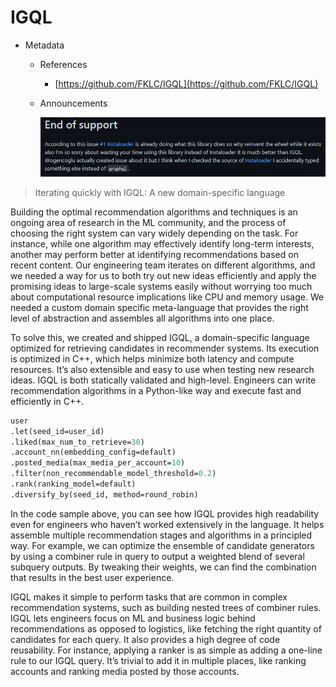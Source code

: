 # IGQL

- Metadata
    - References
        - [https://github.com/FKLC/IGQL](https://github.com/FKLC/IGQL)
    - Announcements

        ![IGQL%200fb5b3b79d6a4c3e938953497d98fad8/Untitled.png](IGQL%200fb5b3b79d6a4c3e938953497d98fad8/Untitled.png)

> Iterating quickly with IGQL: A new domain-specific language

Building the optimal recommendation algorithms and techniques is an ongoing area of research in the ML community, and the process of choosing the right system can vary widely depending on the task. For instance, while one algorithm may effectively identify long-term interests, another may perform better at identifying recommendations based on recent content. Our engineering team iterates on different algorithms, and we needed a way for us to both try out new ideas efficiently and apply the promising ideas to large-scale systems easily without worrying too much about computational resource implications like CPU and memory usage. We needed a custom domain specific meta-language that provides the right level of abstraction and assembles all algorithms into one place.

To solve this, we created and shipped IGQL, a domain-specific language optimized for retrieving candidates in recommender systems. Its execution is optimized in C++, which helps minimize both latency and compute resources. It’s also extensible and easy to use when testing new research ideas. IGQL is both statically validated and high-level. Engineers can write recommendation algorithms in a Python-like way and execute fast and efficiently in C++.

```graphql
user 
.let(seed_id=user_id) 
.liked(max_num_to_retrieve=30) 
.account_nn(embedding_config=default) 
.posted_media(max_media_per_account=10) 
.filter(non_recommendable_model_threshold=0.2) 
.rank(ranking_model=default) 
.diversify_by(seed_id, method=round_robin)
```

In the code sample above, you can see how IGQL provides high readability even for engineers who haven’t worked extensively in the language. It helps assemble multiple recommendation stages and algorithms in a principled way. For example, we can optimize the ensemble of candidate generators by using a combiner rule in query to output a weighted blend of several subquery outputs. By tweaking their weights, we can find the combination that results in the best user experience.

IGQL makes it simple to perform tasks that are common in complex recommendation systems, such as building nested trees of combiner rules. IGQL lets engineers focus on ML and business logic behind recommendations as opposed to logistics, like fetching the right quantity of candidates for each query. It also provides a high degree of code reusability. For instance, applying a ranker is as simple as adding a one-line rule to our IGQL query. It’s trivial to add it in multiple places, like ranking accounts and ranking media posted by those accounts.